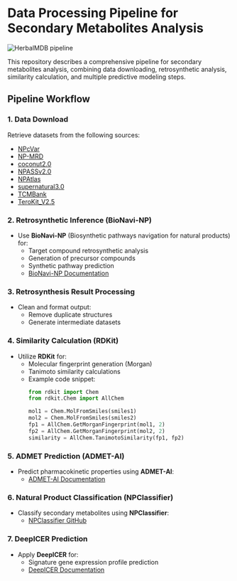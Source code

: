 
# Data Processing Pipeline for Secondary Metabolites Analysis

![HerbalMDB pipeline](https://github.com/user-attachments/assets/dfddd779-e088-40c8-ac2b-81baae20b8e9)


This repository describes a comprehensive pipeline for secondary metabolites analysis, combining data downloading, retrosynthetic analysis, similarity calculation, and multiple predictive modeling steps.


## Pipeline Workflow

### 1. Data Download
Retrieve datasets from the following sources:
- [NPcVar](https://npcvar.idrblab.net/download)
- [NP-MRD](https://np-mrd.org/downloads)
- [coconut2.0](https://coconut.naturalproducts.net/download)
- [NPASSv2.0](https://bidd.group/NPASS/downloadnpass.html)
- [NPAtlas](https://www.npatlas.org/download)
- [supernatural3.0](https://bioinf-applied.charite.de/supernatural_3/subpages/faq.php)
- [TCMBank](https://tcmbank.cn/Download)
- [TeroKit_V2.5](http://terokit.qmclab.com/data.html)

### 2. Retrosynthetic Inference (BioNavi-NP)
- Use **BioNavi-NP** (Biosynthetic pathways navigation for natural products) for:
  - Target compound retrosynthetic analysis
  - Generation of precursor compounds
  - Synthetic pathway prediction
  - [BioNavi-NP Documentation](https://github.com/prokia/BioNavi-NP)

### 3. Retrosynthesis Result Processing
- Clean and format output:
  - Remove duplicate structures
  - Generate intermediate datasets

### 4. Similarity Calculation (RDKit)
- Utilize **RDKit** for:
  - Molecular fingerprint generation (Morgan)
  - Tanimoto similarity calculations
  - Example code snippet:
    ```python
    from rdkit import Chem
    from rdkit.Chem import AllChem
    
    mol1 = Chem.MolFromSmiles(smiles1)
    mol2 = Chem.MolFromSmiles(smiles2)
    fp1 = AllChem.GetMorganFingerprint(mol1, 2)
    fp2 = AllChem.GetMorganFingerprint(mol2, 2)
    similarity = AllChem.TanimotoSimilarity(fp1, fp2)
    ```

### 5. ADMET Prediction (ADMET-AI)
- Predict pharmacokinetic properties using **ADMET-AI**:
  - [ADMET-AI Documentation](https://github.com/swansonk14/admet_ai)

### 6. Natural Product Classification (NPClassifier)
- Classify secondary metabolites using **NPClassifier**:
  - [NPClassifier GitHub](https://github.com/mwang87/NP-Classifier)

### 7. DeepICER Prediction
- Apply **DeepICER** for:
  - Signature gene expression profile prediction
  - [DeepICER Documentation](https://github.com/GreatChenLab/DeepICER)
